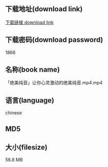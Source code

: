 ## 下载地址(download link)
[下载链接 download link](https://voluble-croquembouche-d321dc.netlify.app/?s=%E3%80%8C%E7%BB%9D%E7%BE%8E%E7%BA%AF%E9%9F%B3%E3%80%8D%E8%AE%A9%E4%BD%A0%E5%BF%83%E7%81%B5%E6%BF%80%E5%8A%A8%E7%9A%84%E7%BB%9D%E7%BE%8E%E7%BA%AF%E9%9F%B3.mp4)

## 下载密码(download password)
1866

## 名称(book name)
「绝美纯音」让你心灵激动的绝美纯音.mp4.mp4

## 语言(language)
chinese

## MD5


## 大小(filesize)
56.8 MB
